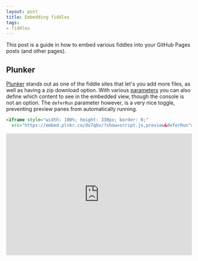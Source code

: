```yaml
---
layout: post
title: Embedding fiddles
tags:
- fiddles
---
```


This post is a guide in how to embed various fiddles into your GitHub Pages posts (and other pages).


## Plunker
[Plunker](https://plnkr.co) stands out as one of the fiddle sites that let's you add more files, as well as having a zip download option. With various [parameters](https://ggoodman.gitbooks.io/plunker/content/embed.html) you can also define which content to see in the embedded view, though the console is not an option. The `deferRun` parameter however, is a very nice toggle, preventing preview panes from automatically running.

```html
<iframe style="width: 100%; height: 330px; border: 0;" 
  src="https://embed.plnkr.co/do7qbv/?show=script.js,preview&deferRun"></iframe>
```
<iframe style="width: 100%; height: 330px; border: 0;"
  src="https://embed.plnkr.co/do7qbv/?show=script.js,preview&deferRun"></iframe>

